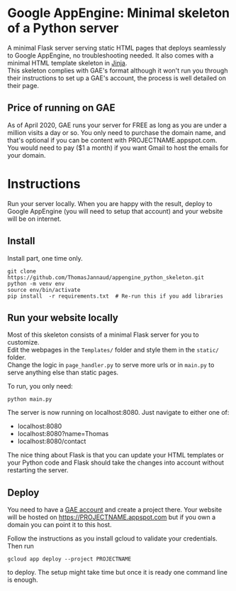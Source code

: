 # Google AppEngine: Minimal skeleton of a Python server
A minimal Flask server serving static HTML pages that deploys seamlessly to Google AppEngine, no troubleshooting needed. It also comes with a minimal HTML template skeleton in [Jinja](https://jinja.palletsprojects.com/).  
This skeleton complies with GAE's format although it won't run you through their instructions to set up a GAE's account, the process is well detailed on their page.

## Price of running on GAE

As of April 2020, GAE runs your server for FREE as long as you are under a million visits a day or so. You only need to purchase the domain name, and that's optional if you can be content with PROJECTNAME.appspot.com.  
You would need to pay ($1 a month) if you want Gmail to host the emails for your domain.


# Instructions

Run your server locally. When you are happy with the result, deploy to Google AppEngine (you will need to setup that account) and your website will be on internet.

## Install

Install part, one time only.

```
git clone https://github.com/ThomasJannaud/appengine_python_skeleton.git
python -m venv env
source env/bin/activate
pip install  -r requirements.txt  # Re-run this if you add libraries
```

## Run your website locally

Most of this skeleton consists of a minimal Flask server for you to customize.  
Edit the webpages in the `Templates/` folder and style them in the `static/` folder.  
Change the logic in `page_handler.py` to serve more urls or in `main.py` to serve anything else than static pages.  


To run, you only need:
```
python main.py
```

The server is now running on localhost:8080. Just navigate to either one of:
- localhost:8080
- localhost:8080?name=Thomas
- localhost:8080/contact

The nice thing about Flask is that you can update your HTML templates or your Python code and Flask should take the changes into account without restarting the server.


## Deploy

You need to have a [GAE account](https://cloud.google.com/appengine) and create a project there.
Your website will be hosted on https://PROJECTNAME.appspot.com but if you own a domain you can point it to this host.

Follow the instructions as you install gcloud to validate your credentials. Then run

`gcloud app deploy --project PROJECTNAME`

to deploy. The setup might take time but once it is ready one command line is enough.